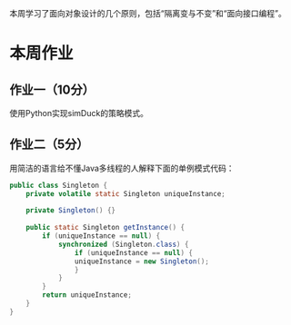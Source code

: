 本周学习了面向对象设计的几个原则，包括“隔离变与不变”和“面向接口编程”。

# 本周作业
## 作业一（10分）
使用Python实现simDuck的策略模式。

## 作业二（5分）
用简洁的语言给不懂Java多线程的人解释下面的单例模式代码：

```java
public class Singleton {
    private volatile static Singleton uniqueInstance;
    
    private Singleton() {}
    
    public static Singleton getInstance() {
        if (uniqueInstance == null) {
            synchronized (Singleton.class) {
                if (uniqueInstance == null) {
                uniqueInstance = new Singleton();
                }
            }
        }
        return uniqueInstance;
    }
}
```